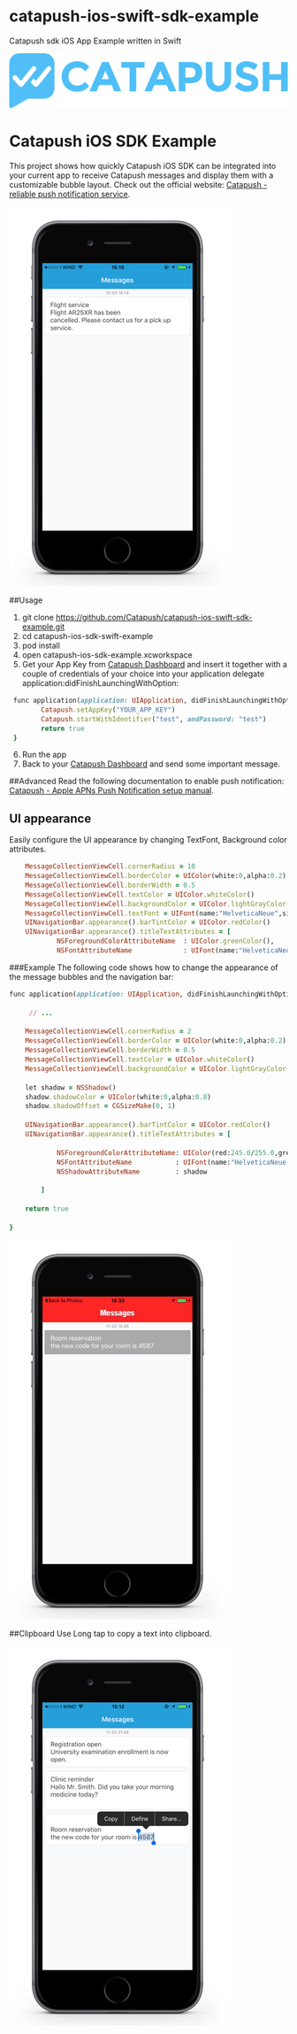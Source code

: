 # catapush-ios-swift-sdk-example
Catapush sdk iOS App Example written in Swift

![Catapush Logo](https://github.com/Catapush/catapush-ios-swift-sdk-example/blob/master/catapush_logo.png)

# Catapush iOS SDK Example

This project shows how quickly Catapush iOS SDK can be integrated into your current app to receive Catapush messages and display them with a customizable bubble layout. Check out the official website: [Catapush - reliable push notification service](http://www.catapush.com).

![alt tag](https://github.com/Catapush/catapush-ios-swift-sdk-example/blob/master/catapush_screen_shot.jpg)


##Usage


1. git clone https://github.com/Catapush/catapush-ios-swift-sdk-example.git
2. cd catapush-ios-sdk-swift-example
3. pod install
4. open catapush-ios-sdk-example.xcworkspace
5. Get your App Key from [Catapush Dashboard](http://www.catapush.com) and insert it together with a couple of credentials of your choice into your application delegate application:didFinishLaunchingWithOption:
```ruby
 func application(application: UIApplication, didFinishLaunchingWithOptions launchOptions: [NSObject: AnyObject]?) -> Bool {
        Catapush.setAppKey("YOUR_APP_KEY")
        Catapush.startWithIdentifier("test", andPassword: "test")
        return true
 }
```
6. Run the app
7. Back to your [Catapush Dashboard](http://www.catapush.com) and send some important message.


##Advanced
Read the following documentation to enable push notification: [Catapush - Apple APNs Push Notification setup manual](http://www.catapush.com/docs-ios?__hssc=240266844.6.1447949295248&__hstc=240266844.8906dd1311d28178e3c8bdbb3bf2886a.1447404199228.1447945741012.1447949295248.9&hsCtaTracking=315ccd2b-1bb0-4020-b9f9-8b8dec529f1f|efb89882-78ec-4125-9441-59cdfd6082b2).


## UI appearance
Easily configure the UI appearance by changing TextFont, Background color attributes.

```ruby
	MessageCollectionViewCell.cornerRadius = 10
  	MessageCollectionViewCell.borderColor = UIColor(white:0,alpha:0.2)
    MessageCollectionViewCell.borderWidth = 0.5
    MessageCollectionViewCell.textColor = UIColor.whiteColor()
    MessageCollectionViewCell.backgroundColor = UIColor.lightGrayColor()
    MessageCollectionViewCell.textFont = UIFont(name:"HelveticaNeue",size:18)!
    UINavigationBar.appearance().barTintColor = UIColor.redColor()
    UINavigationBar.appearance().titleTextAttributes = [ 
    		NSForegroundColorAttributeName	: UIColor.greenColor(),
            NSFontAttributeName				: UIFont(name:"HelveticaNeue-CondensedBlack", size:21.0)!];
```
###Example
The following code shows how to change the appearance of the message bubbles and the navigation bar:
```ruby
func application(application: UIApplication, didFinishLaunchingWithOptions launchOptions: [NSObject: AnyObject]?) -> Bool {
  
     // ...

    MessageCollectionViewCell.cornerRadius = 2
    MessageCollectionViewCell.borderColor = UIColor(white:0,alpha:0.2)
   	MessageCollectionViewCell.borderWidth = 0.5
   	MessageCollectionViewCell.textColor = UIColor.whiteColor()
    MessageCollectionViewCell.backgroundColor = UIColor.lightGrayColor()
        
    let shadow = NSShadow()
    shadow.shadowColor = UIColor(white:0,alpha:0.8)
    shadow.shadowOffset = CGSizeMake(0, 1)
        
    UINavigationBar.appearance().barTintColor = UIColor.redColor()
    UINavigationBar.appearance().titleTextAttributes = [
            
            NSForegroundColorAttributeName: UIColor(red:245.0/255.0,green:245.0/255.0,blue:255.0/255.0,alpha:1),
            NSFontAttributeName           : UIFont(name:"HelveticaNeue-CondensedBlack", size:21.0)!,
            NSShadowAttributeName         : shadow
            
        ]

  	return true

}
```
![alt tag](https://github.com/Catapush/catapush-ios-swift-sdk-example/blob/master/catapush_screen_shot_custom_red.jpg)


##Clipboard
Use Long tap to copy a text into clipboard.

![alt tag](https://github.com/Catapush/catapush-ios-swift-sdk-example/blob/master/catapush_screen_shot_clipboard.jpg)